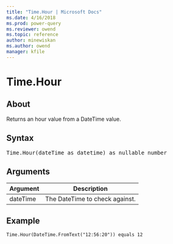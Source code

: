```yaml
---
title: "Time.Hour | Microsoft Docs"
ms.date: 4/16/2018
ms.prod: power-query
ms.reviewer: owend
ms.topic: reference
author: minewiskan
ms.author: owend
manager: kfile
---
```

# Time.Hour

  
## About  
Returns an hour value from a DateTime value.  
  
## Syntax

<pre>
Time.Hour(dateTime as datetime) as nullable number  
</pre>
  
## Arguments  
  
|Argument|Description|  
|------------|---------------|  
|dateTime|The DateTime to check against.|  
  
## Example  
  
```powerquery-m  
Time.Hour(DateTime.FromText("12:56:20")) equals 12  
```  
